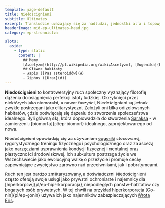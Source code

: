 ```yaml
---
template: page-default
title: Niedoścignieni
subtitle: Ultimates
excerpt: Transludzie uważający się za nadludzi, jednostki alfa i topowych drapieżników
headerImage: mid-ep-ultimates-head.jpg
category: ep-stronnictwa

slots:
  aside:
    - type: static
      content: |
        ## Memy
        [Ascetyzm](http://pl.wikipedia.org/wiki/Ascetyzm), [Eugenika](http://pl.wikipedia.org/wiki/Eugenika), [Indywidualizm](http://pl.wikipedia.org/wiki/Indywidualizm), [Militaryzm](http://pl.wikipedia.org/wiki/Militaryzm), [Darwinizm społeczny](http://pl.wikipedia.org/wiki/Darwinizm_spo%C5%82eczny)
        ## Główne habitaty
        - Aspis ([Pas asteroidów](#)
        - Xiphos ([Uran](#))
---
```

**Niedoścignieni** to kontrowersyjny ruch społeczny wyznający filozofię dążenia do osiągnięcia perfekcji istoty ludzkiej. Okrzyknięci przez niektórych jako niemoralni, a nawet faszyści, Niedoścignieni są jednak zwykle postrzegani jako elitarystyczni. Założyli oni kilka odizolowanych habitatów, gdzie poświęcają się dążeniu do stworzenia społeczeństwa idealnego. Byli główną siłą, która doprowadziła do stworzenia [Sanaksa](#) - w zamierzeniu [biomorfa]{pl/ep-biomorf} idealnego, zaprojektowanego od nowa.

Niedoścignieni opowiadają się za używaniem [eugeniki](https://pl.wikipedia.org/wiki/Eugenika) stosowanej, rygorystycznego treningu fizycznego i psychologicznego oraz za ascezą jako narzędziami usprawnienia kondycji fizycznej i mentalnej oraz plastyczności środowiskowej. Ich subkultura postrzega życie we Wszechświecie jako ewolucyjną walkę o przeżycie i promuje cechy zapewniające zwycięstwo zarówno nad przeciwnikami, jak i pobratymcami.

Ruch ten jest bardzo zmilitaryzowany, a doświadczeni Niedoścignieni często oferują swoje usługi jako prywatni ochroniarze i najemnicy dla [hiperkorpów]{pl/ep-hiperkorporacja}, niepodległych państw-habitatów czy bogatych osób prywatnych. W tej chwili na przykład hiperkorporacja [Go-nin]{pl/ep-gonin} używa ich jako najemników zabezpieczających [Wrota Eris](#).
